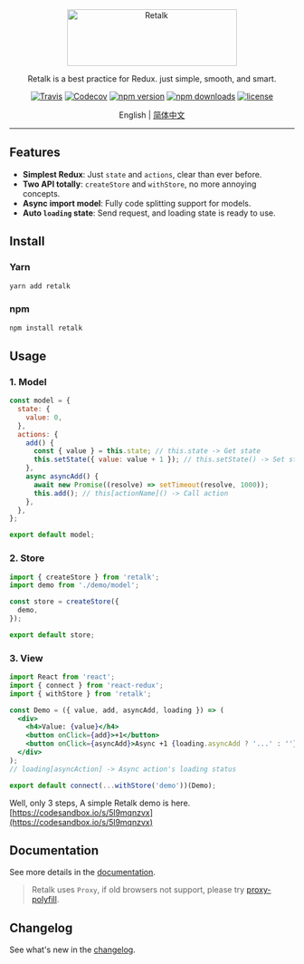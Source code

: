 <div align="center">

<img src="./logo/logo-title.png" height="100" width="300" alt="Retalk">

Retalk is a best practice for Redux. just simple, smooth, and smart.

[![Travis](https://img.shields.io/travis/nanxiaobei/retalk.svg?style=flat-square)](https://travis-ci.org/nanxiaobei/retalk)
[![Codecov](https://img.shields.io/codecov/c/github/nanxiaobei/retalk.svg?style=flat-square)](https://codecov.io/gh/nanxiaobei/retalk)
[![npm version](https://img.shields.io/npm/v/retalk.svg?style=flat-square)](https://www.npmjs.com/package/retalk)
[![npm downloads](https://img.shields.io/npm/dt/retalk.svg?style=flat-square)](http://www.npmtrends.com/retalk)
[![license](https://img.shields.io/github/license/nanxiaobei/retalk.svg?style=flat-square)](https://github.com/nanxiaobei/retalk/blob/master/LICENSE)

English | [简体中文](./README.zh-CN.md)

</div>

---

## Features

- **Simplest Redux**: Just `state` and `actions`, clear than ever before.
- **Two API totally**: `createStore` and `withStore`, no more annoying concepts.
- **Async import model**: Fully code splitting support for models.
- **Auto `loading` state**: Send request, and loading state is ready to use.

## Install

### Yarn

```bash
yarn add retalk
```

### npm

```bash
npm install retalk
```

## Usage

### 1. Model

```js
const model = {
  state: {
    value: 0,
  },
  actions: {
    add() {
      const { value } = this.state; // this.state -> Get state
      this.setState({ value: value + 1 }); // this.setState() -> Set state
    },
    async asyncAdd() {
      await new Promise((resolve) => setTimeout(resolve, 1000));
      this.add(); // this[actionName]() -> Call action
    },
  },
};

export default model;
```

### 2. Store

```js
import { createStore } from 'retalk';
import demo from './demo/model';

const store = createStore({
  demo,
});

export default store;
```

### 3. View

```jsx
import React from 'react';
import { connect } from 'react-redux';
import { withStore } from 'retalk';

const Demo = ({ value, add, asyncAdd, loading }) => (
  <div>
    <h4>Value: {value}</h4>
    <button onClick={add}>+1</button>
    <button onClick={asyncAdd}>Async +1 {loading.asyncAdd ? '...' : ''}</button>
  </div>
);
// loading[asyncAction] -> Async action's loading status

export default connect(...withStore('demo'))(Demo);
```

Well, only 3 steps, A simple Retalk demo is here. [https://codesandbox.io/s/5l9mqnzvx](https://codesandbox.io/s/5l9mqnzvx)

## Documentation

See more details in the [documentation](./docs/DOCUMENTATION.md).

> Retalk uses `Proxy`, if old browsers not support, please try [proxy-polyfill](https://github.com/GoogleChrome/proxy-polyfill).

## Changelog

See what's new in the [changelog](./CHANGELOG.md).
